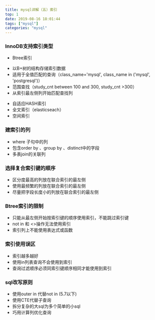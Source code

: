 ```yaml
---
title: mysql详解（五）索引
top: 1
date: 2019-08-16 18:01:44
tags: ["mysql"]
categories: "mysql"
---
```


### InnoDB支持索引类型

* Btree索引

 - 以B+树的结构存储索引数据
 - 适用于全值匹配的查询（class_name='mysql', class_name in ('mysql', 'postgresql')）
 - 范围查找（study_cnt between 100 and 300, study_cnt >300）
 - 从索引最左侧列开始匹配查找列

* 自适应HASH索引
* 全文索引（elasticseach）
* 空间索引

### 建索引的列

* where 子句中的列
* 包含order by 、group by 、distinct中的字段
* 多表join的关联列

### 选择复合索引键的顺序
- 区分度最高的列放在联合索引的最左侧
- 使用最频繁的列放在联合索引的最左侧
- 尽量把字段长度小的列放在联合索引的最左侧
### Btree索引的限制
- 只能从最左侧开始按索引键的顺序使用索引，不能跳过索引键
- not in 和 <>操作无法使用索引
- 索引列上不能使用表达式或函数
### 索引使用误区
- 索引越多越好
- 使用in列表查询不会使用到索引
- 查询过滤顺序必须同索引键顺序相同才能使用到索引

### sql改写原则
- 使用outer in 代替not in (5.7以下)
- 使用CTE代替子查询
- 拆分复杂的大sql为多个简单的小sql
- 巧用计算列优化查询